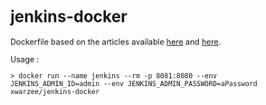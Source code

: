 # jenkins-docker
Dockerfile based on the articles available [here](https://www.digitalocean.com/community/tutorials/how-to-automate-jenkins-setup-with-docker-and-jenkins-configuration-as-code) and [here](https://github.com/jenkinsci/docker).

Usage :
```shell
> docker run --name jenkins --rm -p 8081:8080 --env JENKINS_ADMIN_ID=admin --env JENKINS_ADMIN_PASSWORD=aPassword xwarzee/jenkins-docker
```
